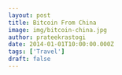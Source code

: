 ```yaml
---
layout: post
title: Bitcoin From China
image: img/bitcoin-china.jpg
author: prateekrastogi
date: 2014-01-01T10:00:00.000Z
tags: ['Travel']
draft: false
---
```

